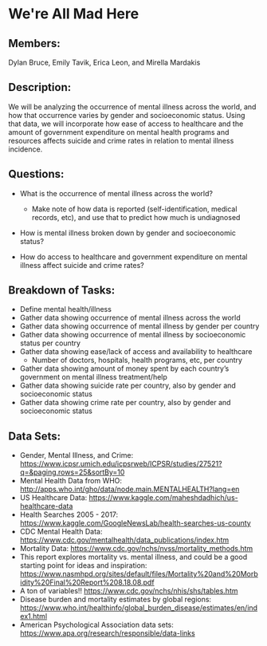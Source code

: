 # We're All Mad Here

## Members:
Dylan Bruce, Emily Tavik, Erica Leon, and Mirella Mardakis

## Description: 
We will be analyzing the occurrence of mental illness across the world, and how that occurrence varies by gender and socioeconomic status. Using that data, we will incorporate how ease of access to healthcare and the amount of government expenditure on mental health programs and resources affects suicide and crime rates in relation to mental illness incidence. 

## Questions:
* What is the occurrence of mental illness across the world?
    * Make note of how data is reported (self-identification, medical records, etc), and use that to predict how much is undiagnosed

* How is mental illness broken down by gender and socioeconomic status?

* How do access to healthcare and government expenditure on mental illness affect suicide and crime rates?

## Breakdown of Tasks:
* Define mental health/illness
* Gather data showing occurrence of mental illness across the world
* Gather data showing occurrence of mental illness by gender per country
* Gather data showing occurrence of mental illness by socioeconomic status per country
* Gather data showing ease/lack of access and availability to healthcare
    * Number of doctors, hospitals, health programs, etc, per country
* Gather data showing amount of money spent by each country’s government on mental illness treatment/help
* Gather data showing suicide rate per country, also by gender and socioeconomic status
* Gather data showing crime rate per country, also by gender and socioeconomic status


## Data Sets:
* Gender, Mental Illness, and Crime: https://www.icpsr.umich.edu/icpsrweb/ICPSR/studies/27521?q=&paging.rows=25&sortBy=10
* Mental Health Data from WHO: http://apps.who.int/gho/data/node.main.MENTALHEALTH?lang=en
* US Healthcare Data: https://www.kaggle.com/maheshdadhich/us-healthcare-data
* Health Searches 2005 - 2017: https://www.kaggle.com/GoogleNewsLab/health-searches-us-county
* CDC Mental Health Data: https://www.cdc.gov/mentalhealth/data_publications/index.htm
* Mortality Data: https://www.cdc.gov/nchs/nvss/mortality_methods.htm
* This report explores mortality vs. mental illness, and could be a good starting point for ideas and inspiration: https://www.nasmhpd.org/sites/default/files/Mortality%20and%20Morbidity%20Final%20Report%208.18.08.pdf
* A ton of variables!! https://www.cdc.gov/nchs/nhis/shs/tables.htm
* Disease burden and mortality estimates by global regions: https://www.who.int/healthinfo/global_burden_disease/estimates/en/index1.html
* American Psychological Association data sets: https://www.apa.org/research/responsible/data-links
